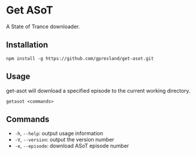 # Get ASoT

A State of Trance downloader.


## Installation

`npm install -g https://github.com/gpresland/get-asot.git`


## Usage

get-asot will download a specified episode to the current working directory.

```
getasot <commands>
```

## Commands

- `-h`, `--help`: output usage information
- `-V`, `--version`: output the version number
- `-e`, `--episode`: download ASoT episode number

